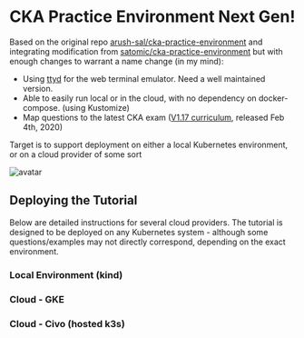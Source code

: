 # CKA Practice Environment Next Gen!


Based on the original repo [arush-sal/cka-practice-environment](https://github.com/arush-sal/cka-practice-environment) 
and integrating modification from [satomic/cka-practice-environment](https://github.com/satomic/cka-practice-environment) 
but with enough changes to warrant a name change (in my mind):

  * Using [ttyd](https://github.com/tsl0922/ttyd) for the web terminal emulator.  Need a well maintained version.
  * Able to easily run local or in the cloud, with no dependency on docker-compose. (using Kustomize)
  * Map questions to the latest CKA exam ([V1.17 curriculum](https://github.com/cncf/curriculum/blob/master/CKA_Curriculum_V1.17.pdf), released Feb 4th, 2020)

Target is to support deployment on either a local Kubernetes environment, or on a cloud provider of some sort

![avatar](/images/cka-exam.png)

## Deploying the Tutorial

Below are detailed instructions for several cloud providers.  The tutorial is designed to be deployed on any Kubernetes system - although 
some questions/examples may not directly correspond, depending on the exact environment.

### Local Environment (kind)

### Cloud - GKE

### Cloud - Civo (hosted k3s)
